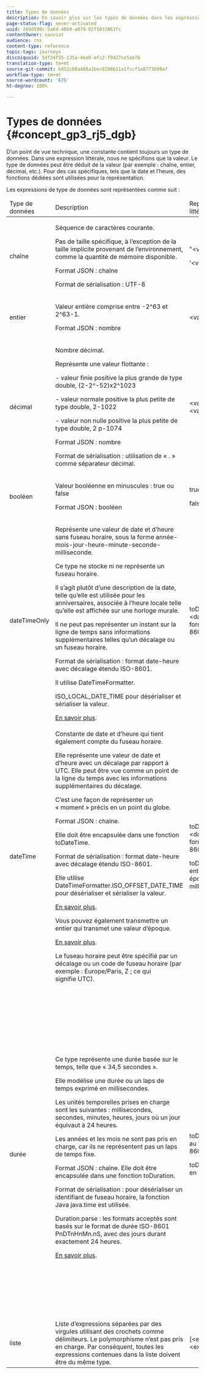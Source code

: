 ```yaml
---
title: Types de données
description: En savoir plus sur les types de données dans les expressions avancées
page-status-flag: never-activated
uuid: 269d590c-5a6d-40b9-a879-02f5033863fc
contentOwner: sauviat
audience: rns
content-type: reference
topic-tags: journeys
discoiquuid: 5df34f55-135a-4ea8-afc2-f9427ce5ae7b
translation-type: tm+mt
source-git-commit: b852c08a488a1bec02b8b31a1fccf1a8773b99af
workflow-type: tm+mt
source-wordcount: '675'
ht-degree: 100%

---
```



# Types de données {#concept_gp3_rj5_dgb}

D’un point de vue technique, une constante contient toujours un type de données. Dans une expression littérale, nous ne spécifions que la valeur. Le type de données peut être déduit de la valeur (par exemple : chaîne, entier, décimal, etc.). Pour des cas spécifiques, tels que la date et l’heure, des fonctions dédiées sont utilisées pour la représentation.

Les expressions de type de données sont représentées comme suit :

<table>
    <thead>
        <tr>
        <td>Type de données</td>
        <td>Description</td>
        <td>Représentation littérale</td>
        <td>Exemple</td>
        </tr>
    </thead>
    <tbody>
    <tr>
        <td>chaîne</td>
        <td><p>Séquence de caractères courante.</p><p>Pas de taille spécifique, à l’exception de la taille implicite provenant de l’environnement, comme la quantité de mémoire disponible.</p><p>Format JSON : chaîne</p><p>Format de sérialisation : UTF-8</p></td>
        <td><p>"&lt;valeur&gt;"</p><p>'&lt;valeur&gt;'</p></td>
        <td><p><pre>"hello world"</pre></p><p><pre>'hello world'</pre></p></td>
    </tr>
    <tr>
        <td>entier</td>
        <td><p>Valeur entière comprise entre -2^63 et 2^63-1.</p><p>Format JSON : nombre</p></td>
        <td>&lt;valeur entière&gt;</td>
        <td><p><pre>42</pre></p></td>
    </tr>
    <tr>
        <td>décimal</td>
        <td><p>Nombre décimal.</p><p>Représente une valeur flottante :</p>
        <p>- valeur finie positive la plus grande de type double, (2-2^-52)x2^1023</p>
        <p> - valeur normale positive la plus petite de type double, 2-1022</p>
        <p> - valeur non nulle positive la plus petite de type double, 2 p-1074</p><p>Format JSON : nombre</p><p>Format de sérialisation : utilisation de « . » comme séparateur décimal.</p></td>
        <td>&lt;valeur entière&gt;.&lt;valeur entière&gt;</td>
        <td><p><pre>3,14</pre></p></td>
    </tr>
    <tr>
        <td>booléen</td>
        <td><p>Valeur booléenne en minuscules : true ou false</p><p>Format JSON : booléen</p></td>
        <td><p>true</p><p>false</p></td>
        <td><p><pre>true</pre></p></td>
    </tr>
    <tr>
        <td>dateTimeOnly</td>
        <td><p>Représente une valeur de date et d’heure sans fuseau horaire, sous la forme année-mois-jour-heure-minute-seconde-milliseconde.</p><p>Ce type ne stocke ni ne représente un fuseau horaire.</p><p>Il s’agit plutôt d’une description de la date, telle qu’elle est utilisée pour les anniversaires, associée à l’heure locale telle qu’elle est affichée sur une horloge murale.</p><p>Il ne peut pas représenter un instant sur la ligne de temps sans informations supplémentaires telles qu’un décalage ou un fuseau horaire.</p><p>Format de sérialisation : format date-heure avec décalage étendu ISO-8601.</p><p>Il utilise DateTimeFormatter.</p><p>ISO_LOCAL_DATE_TIME pour désérialiser et sérialiser la valeur.</p> <a href="https://docs.oracle.com/javase/8/docs/api/java/time/format/DateTimeFormatter.html#ISO_LOCAL_DATE_TIME">En savoir plus</a>.</td>
        <td><p>toDateTimeOnly("&lt;dateTimeOnly au format ISO-8601&gt;")</p></td>
        <td></td>
    </tr>
    <tr>
        <td>dateTime</td>
        <td><p>Constante de date et d’heure qui tient également compte du fuseau horaire.</p><p>Elle représente une valeur de date et d’heure avec un décalage par rapport à UTC. Elle peut être vue comme un point de la ligne du temps avec les informations supplémentaires du décalage. </p><p>C’est une façon de représenter un « moment » précis en un point du globe.</p><p>Format JSON : chaîne.</p><p> Elle doit être encapsulée dans une fonction toDateTime.</p><p>
        Format de sérialisation : format date-heure avec décalage étendu ISO-8601.</p><p> Elle utilise DateTimeFormatter.ISO_OFFSET_DATE_TIME pour désérialiser et sérialiser la valeur.</p> <a href="https://docs.oracle.com/javase/8/docs/api/java/time/format/DateTimeFormatter.html#ISO_OFFSET_DATE_TIME">En savoir plus</a>. 
        <p>Vous pouvez également transmettre un entier qui transmet une valeur d’époque.</p> <a href="https://www.epochconverter.com/">En savoir plus</a>.</p>
        <p>Le fuseau horaire peut être spécifié par un décalage ou un code de fuseau horaire (par exemple : Europe/Paris, Z ; ce qui signifie UTC).</p></td>
        <td><p>toDateTime("&lt;dateTime au format ISO-8601&gt;")</p>
        <p>toDateTime(&lt;valeur entière d’une époque en millisecondes&gt;)</p></td>
        <td><p><pre>toDateTime("1977-04-22T06:00:00Z")</pre></p><p><pre>toDateTime</pre></p><p><pre>("2011-12-03T15:15:30Z")</pre></p><p><pre>toDateTime</pre></p><p><pre>("2011-12-03T15:15:30.123Z")</pre></p><p><pre>toDateTime</pre></p><p><pre>("2011-12-03T15:15:30.123+02:00")</pre></p>
        <p><pre>toDateTime</pre></p><p><pre>("2011-12-03T15:15:30.123-00:20")</pre></p><p><pre>toDateTime(1560762190189)</pre></p></td>
    </tr>
    <tr>
        <td>durée</td>
        <td><p>Ce type représente une durée basée sur le temps, telle que « 34,5 secondes ».</p><p> Elle modélise une durée ou un laps de temps exprimé en millisecondes.</p><p>Les unités temporelles prises en charge sont les suivantes : millisecondes, secondes, minutes, heures, jours où un jour équivaut à 24 heures.</p><p> Les années et les mois ne sont pas pris en charge, car ils ne représentent pas un laps de temps fixe.</p><p>Format JSON : chaîne. Elle doit être encapsulée dans une fonction toDuration.</p><p>Format de sérialisation : pour désérialiser un identifiant de fuseau horaire, la fonction Java java.time est utilisée.</p><p>Duration.parse : les formats acceptés sont basés sur le format de durée ISO-8601 PnDTnHnMn.nS, avec des jours durant exactement 24 heures.</p><a href="https://docs.oracle.com/javase/8/docs/api/java/time/Duration.html#parse-java.lang.CharSequence-">En savoir plus</a>.</td>
        <td><p>toDuration("&lt;durée au format ISO-8601&gt;")</p><p>toDuration(&lt;durée en millisecondes&gt;)</p></td>
        <td><p><pre>toDuration("PT5S") // 5 seconds</pre></p>
        <p><pre>toDuration(500) // </pre></p>
        <p><pre>500ms</pre></p>
        <p><pre>toDuration("PT20.345S") </pre></p>
        <p><pre>-- parses as "20.345 seconds"</pre></p>
        <p><pre>toDuration("PT15M") </pre></p>
        <p><pre> -- parses as "15 minutes"</pre></p>
        <p><pre>(where a minute is 60 seconds)</pre></p>
        <p><pre>toDuration("PT10H") </pre></p>
        <p><pre>-- parses as "10 hours"</pre></p>
        <p><pre>(where an hour is 3600 seconds)</pre></p>
        <p><pre>toDuration("P2D") </pre></p>
        <p><pre>-- parses as "2 days"</pre></p>
        <p><pre>(where a day is </pre></p>
        <p><pre>24 hours or 86400 seconds)</pre></p>
        <p><pre>toDuration("P2DT3H4M") </pre></p>
        <p><pre>-- parses as</pre></p>
        <p><pre>"2 days, 3 hours and 4 minutes"</pre></p>
        <p><pre>toDuration("P-6H3M") </pre></p>
        <p><pre>-- parses as</pre></p>
        <p><pre>"-6 hours and +3 minutes"</pre></p>
        <p><pre>toDuration("-P6H3M") </pre></p>
        <p><pre>-- parses as</pre></p>
        <p><pre>"-6 hours and -3 minutes"</pre></p>
        <p><pre>toDuration("-P-6H+3M") </pre></p>
        <p><pre>-- parses as</pre></p>
        <p><pre>"+6 hours and -3 minutes"</pre></p></td>
    </tr>
    <tr>
        <td>liste</td>
        <td>Liste d’expressions séparées par des virgules utilisant des crochets comme délimiteurs. Le polymorphisme n’est pas pris en charge. Par conséquent, toutes les expressions contenues dans la liste doivent être du même type.</td>
        <td>[&lt;expression&gt;, &lt;expression&gt;, ... ]</td>
        <td><p><pre>["value1","value2"]</pre></p><p><pre>[3,5]</pre></p><p><pre>[toDuration(500),toDuration(800)]</pre></p></td>
    </tr>
    </tbody>
</table>
